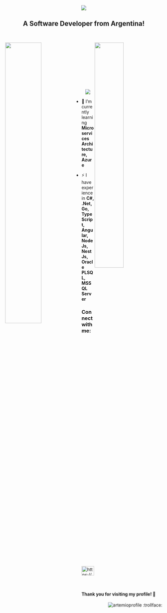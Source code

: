 
<h1 align="center">
  <img align="center" src="https://readme-typing-svg.herokuapp.com?color=6533F7&size=28&width=500&duration=3000&height=81&center=true&vCenter=true&lines=Hi+%F0%9F%91%8B%2C+I'm+Artemio+Lucero"/>
</h1>

<h2 align="center">A Software Developer from Argentina!</h2>
<br/>

<p>
  <img align="left" width="48%" src="https://github-readme-streak-stats.herokuapp.com/?user=ArteMaxL&theme=tokyonight" />
  <img align="right" width="43%" src="https://github-readme-stats.vercel.app/api?username=ArteMaxL&show_icons=true&card_width=400&height=600&theme=tokyonight" />
</p>

<br/><br/><br/><br/><br/><br/><br/><br/>

<!--## Languages, Frameworks and Tools:-->

 <p align="center" p=13>
  <a href="https://skillicons.dev" style="text-decoration: none;">
    <img src="https://skillicons.dev/icons?i=dotnet,cs,go,ts,angular,nestjs,html,css,django,python,docker,git,azure,github,&perline=14" />
  </a>
</p>

- 🌱 I’m currently learning **Microservices Architecture, Azure**

- ⚡ I have experience in **C#, .Net, Go, TypeScript, Angular, NodeJs, NestJs, Oracle PLSQL, MSSQL Server**

<h3 align="left">Connect with me:</h3>
<p align="left">
<a href="https://www.linkedin.com/in/artemio-lucero/" target="blank"><img align="center" src="https://raw.githubusercontent.com/rahuldkjain/github-profile-readme-generator/master/src/images/icons/Social/linked-in-alt.svg" alt="https://www.linkedin.com/in/artemio-lucero/" height="30" width="40" /></a>
</p>

<br/>
<h4>Thank you for visiting my profile! 👋</h4> 

<p align="right"> <img src="https://komarev.com/ghpvc/?username=ArteMaxL&label=Profile%20views&color=D61C4E&style=flat" alt="artemioprofile" /> :trollface: </p>

<!--
**ArteMaxL/ArteMaxL** is a ✨ _special_ ✨ repository because its `README.md` (this file) appears on your GitHub profile.

Here are some ideas to get you started:

- 🔭 I’m currently working on ...
- 🌱 I’m currently learning ...
- 👯 I’m looking to collaborate on ...
- 🤔 I’m looking for help with ...
- 💬 Ask me about ...
- 📫 How to reach me: ...
- 😄 Pronouns: ...
- ⚡ Fun fact: ...
-->
